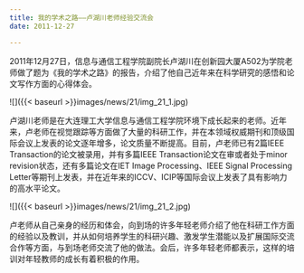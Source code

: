 ```yaml
---
title: 我的学术之路——卢湖川老师经验交流会
date: 2011-12-27

---
```

2011年12月27日，信息与通信工程学院副院长卢湖川在创新园大厦A502为学院老师做了题为《我的学术之路》的报告，介绍了他自己近年来在科学研究的感悟和论文写作方面的心得体会。

![]({{< baseurl >}}images/news/21/img_21_1.jpg)

卢湖川老师是在大连理工大学信息与通信工程学院环境下成长起来的老师。近年来，卢老师在视觉跟踪等方面做了大量的科研工作，并在本领域权威期刊和顶级国际会议上发表的论文逐年增多，论文质量不断提高。目前，卢老师已有2篇IEEE Transaction的论文被录用，并有多篇IEEE Transaction论文在审或者处于minor revision状态，还有多篇论文在IET Image Processing、IEEE Signal Processing Letter等期刊上发表，并在近年来的ICCV、ICIP等国际会议上发表了具有影响力的高水平论文。

![]({{< baseurl >}}images/news/21/img_21_2.jpg)

卢老师从自己亲身的经历和体会，向到场的许多年轻老师介绍了他在科研工作方面的经验以及教训，并从如何培养学生的科研兴趣、激发学生潜能以及扩展国际交流合作等方面，与到场老师交流了他的做法。会后，许多年轻老师都表示，这样的培训对年轻教师的成长有着积极的作用。